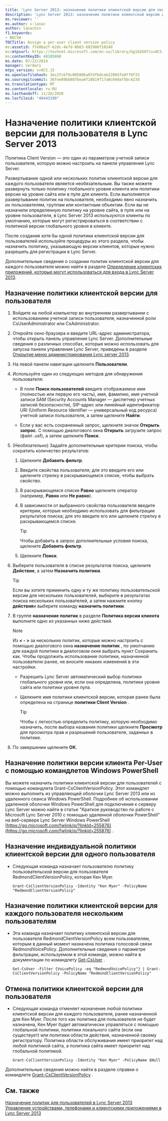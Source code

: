 ```yaml
---
title: 'Lync Server 2013: назначение политики клиентской версии для пользователя'
description: 'Lync Server 2013: назначение политики клиентской версии для пользователей.'
ms.reviewer: ''
ms.author: v-lanac
author: lanachin
f1.keywords:
- NOCSH
TOCTitle: Assign a per-user client version policy
ms:assetid: f7e8ba2f-62dc-4e7d-8b63-682986f10240
ms:mtpsurl: https://technet.microsoft.com/en-us/library/Gg182607(v=OCS.15)
ms:contentKeyID: 48185868
ms.date: 07/23/2014
manager: serdars
mtps_version: v=OCS.15
ms.openlocfilehash: 3ec2fcbf9c005806a97dfbdceb22095fe0ff8f33
ms.sourcegitcommit: 36fee89bb887bea4f18b19f17a8c69daf5bc423d
ms.translationtype: MT
ms.contentlocale: ru-RU
ms.lasthandoff: 11/26/2020
ms.locfileid: "49443190"
---
```

# <a name="assign-a-per-user-client-version-policy-in-lync-server-2013"></a>Назначение политики клиентской версии для пользователя в Lync Server 2013

 


Политика Client Version — это один из параметров учетной записи пользователя, которую можно настроить на панели управления Lync Server.

Развертывание одной или нескольких политик клиентской версии для каждого пользователя является необязательным. Вы также можете развернуть только политику глобального уровня клиента или политики версии на уровне сайта или в пуле для клиента. Если выполняется развертывание политик на пользователя, необходимо явно назначить их пользователям, группам или контактным объектам. Если вы не назначили определенную политику на уровне сайта, в пуле или на уровне пользователя, в Lync Server 2013 используются клиенты по умолчанию, которые могут регистрироваться в соответствии с политикой версии глобального уровня в клиенте.

После создания хотя бы одной политики клиентской версии для пользователей используйте процедуры из этого раздела, чтобы назначить политику, указывающую версии клиентов, которые нужно разрешить для регистрации в Lync Server.

Дополнительные сведения о создании политик клиентской версии для каждого пользователя можно найти в разделе [Определение клиентских приложений, которые могут использоваться для входа в Lync Server 2013](lync-server-2013-specifying-the-client-applications-that-can-be-used-to-log-on-to-lync-server-2013.md).

## <a name="to-assign-a-per-user-client-version-policy"></a>Назначение политики клиентской версии для пользователя

1.  Войдите на любой компьютер во внутреннем развертывании с использованием учетной записи пользователя, назначенной роли CsUserAdministrator или CsAdministrator.

2.  Откройте окно браузера и введите URL-адрес администратора, чтобы открыть панель управления Lync Server. Дополнительные сведения о различных способах, которые можно использовать для запуска панели управления Lync Server, приведены в разделе [Открытие меню администрирования Lync server 2013](lync-server-2013-open-lync-server-administrative-tools.md).

3.  На левой панели навигации щелкните **Пользователи**.

4.  Используйте один из следующих методов для обнаружения пользователя:
    
      - В поле **Поиск пользователей** введите отображаемое имя (полностью или первую его часть), имя, фамилию, имя учетной записи SAM (Security Accounts Manager — диспетчер учетных записей безопасности), SIP-адрес или линейный идентификатор URI (Uniform Resource Identifier — универсальный код ресурса) учетной записи пользователя, а затем щелкните **Найти**.
    
      - Если у вас есть сохраненный запрос, щелкните значок **Открыть запрос**. С помощью диалогового окна **Открыть** загрузите запрос (файл .usf), а затем щелкните **Поиск**.

5.  (Необязательно) Задайте дополнительные критерии поиска, чтобы сократить количество результатов:
    
    1.  Щелкните **Добавить фильтр**.
    
    2.  Введите свойства пользователя; для это введите его или щелкните стрелку в раскрывающемся списке, чтобы выбрать свойство.
    
    3.  В раскрывающемся списке **Равно** щелкните оператор (например, **Равно** или **Не равно**).
    
    4.  В зависимости от выбранного свойства пользователя введите критерии, которые необходимо использовать для фильтрации результатов поиска; для это введите его или щелкните стрелку в раскрывающемся списке.
        

        > [!TIP]  
        > Чтобы добавить в запрос дополнительные условия поиска, щелкните <STRONG>Добавить фильтр</STRONG>.

    
    5.  Щелкните **Поиск**.

6.  Выберите пользователя в списке результатов поиска, щелкните **Действие**, а затем **Назначить политики**.
    

    > [!TIP]  
    > Если вы хотите применить одну и ту же политику пользовательской версии для нескольких пользователей, выберите в результатах поиска нескольких пользователей, а затем нажмите кнопку <STRONG>действия</STRONG>и выберите команду <STRONG>назначить политики</STRONG>.



7.  В группе **назначение политик** в разделе **Политика версии клиента** выполните одно из указанных ниже действий.
    

    > [!NOTE]  
    > Из <STRONG> &lt; - &gt; </STRONG> за нескольких политик, которые можно настроить с помощью диалогового окна <STRONG>назначение политик</STRONG> , по умолчанию для каждой политики в диалоговом окне выбрать пункт Сохранить как. Чтобы продолжить использование политики, назначенной пользователю ранее, не вносите никаких изменений в эти настройки.

    
      - Разрешить Lync Server автоматический выбор политики глобального уровня или, если она определена, политики уровня сайта или политики уровня пула.
    
      - Щелкните имя политики клиентской версии, которая ранее была определена на странице **политики Client Version** .
        

        > [!TIP]  
        > Чтобы с легкостью определить политику, которую необходимо назначить, после выбора названия политики щелкните <STRONG>Просмотр</STRONG> для просмотра прав и разрешений пользователя, заданных в политике.



8.  По завершении щелкните **ОК**.

## <a name="assigning-a-per-user-client-version-policy-by-using-windows-powershell-cmdlets"></a>Назначение политики версии клиента Per-User с помощью командлетов Windows PowerShell

Вы можете назначить политики клиентской версии для пользователей с помощью командлета Grant-CsClientVersionPolicy. Этот командлет можно выполнить из управляющей оболочки Lync Server 2013 или из удаленного сеанса Windows PowerShell. Подробнее об использовании удаленной оболочки Windows PowerShell для подключения к серверу Lync Server можно найти в статье "Краткое руководство по работе с Microsoft Lync Server 2010 с помощью удаленной оболочки PowerShell" на веб-сервере Lync Server Windows PowerShell [https://go.microsoft.com/fwlink/p/?linkId=255876](https://go.microsoft.com/fwlink/p/?linkid=255876) .

## <a name="to-assign-a-per-user-client-version-policy-to-a-single-user"></a>Назначение индивидуальной политики клиентской версии для одного пользователя

  - Следующая команда назначает пользователю политику пользовательской версии для пользователя RedmondClientVersionPolicy, которая Кен Myer.
    
        Grant-CsClientVersionPolicy -Identity "Ken Myer" -PolicyName "RedmondClientVersionPolicy"

## <a name="to-assign-a-per-user-client-version-policy-to-multiple-users"></a>Назначение политики клиентской версии для каждого пользователя нескольким пользователям

  - Эта команда назначает политику клиентской версии для пользователя RedmondClientVersionPolicy всем пользователям, которым в данный момент назначена политика голосовой связи RedmondVoicePolicy. Дополнительные сведения о параметре фильтрации, используемом в этой команде, можно найти в документации по командлету [Get-CsUser](https://technet.microsoft.com/library/gg398125\(v=ocs.15\)) .
    
        Get-CsUser -Filter {VoicePolicy -eq "RedmondVoicePolicy"} | Grant-CsClientVersionPolicy -PolicyName "RedmondClientVersionPolicy"

## <a name="to-unassign-a-per-user-client-version-policy"></a>Отмена политики клиентской версии для пользователя

  - Следующая команда отменяет назначение любой политики клиентской версии для каждого пользователя, ранее назначенной для Кен Myer. После того как политика для пользователя не будет назначена, Кен Myer будет автоматически управляться с помощью глобальной политики, политики локального сайта (если она существует) или политики области действия, назначенной своему регистратору. Политика области обслуживания имеет приоритет над любой политикой сайта, а политика сайта имеет приоритет над глобальной политикой.
    
        Grant-CsClientVersionPolicy -Identity "Ken Myer" -PolicyName $Null

Дополнительные сведения можно найти в разделе справки о командлете [Grant-CsClientVersionPolicy](https://technet.microsoft.com/library/gg412903\(v=ocs.15\)) .

## <a name="see-also"></a>См. также


[Назначение политик для пользователей в Lync Server 2013](lync-server-2013-assigning-per-user-policies.md)  
[Управление устройствами, телефонами и клиентскими приложениями в Lync Server 2013](lync-server-2013-managing-devices-phones-and-client-applications.md)

